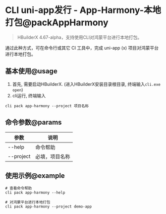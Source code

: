 # CLI uni-app发行 - App-Harmony-本地打包@packAppHarmony

> HBuilderX 4.67-alpha，支持使用CLI对鸿蒙平台进行本地打包。

通过此种方式，可在命令行或其它 CI 工具中，完成 uni-app (x) 项目对鸿蒙平台进行本地打包。

## 基本使用@usage

1. 首先, 需要启动HBuilderX. (进入HBuilderX安装目录根目录, 终端输入`cli.exe open`)
2. cli运行, 终端输入
```shell
cli pack app-harmony --project 项目名称
```

## 命令参数@params

| 参数       | 说明                      |
| ---------- | ------------------------ |
| --help     | 命令帮助                  |
| --project  | 必填，项目名称            |


## 使用示例@example
```shell
# 查看命令帮助
cli pack app-harmony --help

# 对鸿蒙平台进行本地打包
cli pack app-harmony --project demo-app
```
